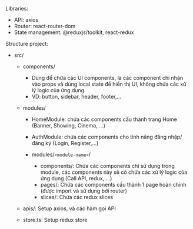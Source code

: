 Libraries:

- API: axios
- Router: react-router-dom
- State management: @reduxjs/toolkit, react-redux

Structure project:

- src/

  - components/

    - Dùng để chứa các UI components, là các component chỉ nhận vào props và dùng local state để hiển thị UI, không chứa các xử lý logic của ứng dụng.
    - VD: button, sidebar, header, footer,...

  - modules/

    - HomeModule: chứa các components cấu thành trang Home (Banner, Showing, Cinema, ...)
    - AuthModule: chứa các components cho tính năng đăng nhập/ đăng ký (Login, Register,...)

    - modules/`<module-name>`/
      - components/: Chứa các components chỉ sử dụng trong module, các components này sẽ có chứa các xử lý logic của ứng dụng (Call API, redux, ...)
      - pages/: Chứa các components cấu thành 1 page hoàn chỉnh (được import và sử dụng bới router)
      - slices/: Chứa các redux slices

  - apis/: Setup axios, và các hàm gọi API

  - store.ts: Setup redux store
